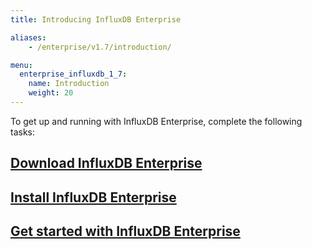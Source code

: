 ```yaml
---
title: Introducing InfluxDB Enterprise

aliases:
    - /enterprise/v1.7/introduction/

menu:
  enterprise_influxdb_1_7:
    name: Introduction
    weight: 20
---
```


To get up and running with InfluxDB Enterprise, complete the following tasks:

## [Download InfluxDB Enterprise](/enterprise_influxdb/v1.7/introduction/download/)

## [Install InfluxDB Enterprise](/enterprise_influxdb/v1.7/introduction/installation_guidelines/)

## [Get started with InfluxDB Enterprise](/enterprise_influxdb/v1.7/introduction/getting-started/)
